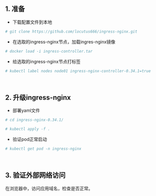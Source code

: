 ## 1. 准备

- 下载配置文件到本地

```bash
# git clone https://github.com/locutus666/ingress-nginx.git
```

- 在选取的ingress-nginx节点，加载ingres-nginx镜像

```bash
# docker load -i ingress-controller.tar
```

- 给选取的ingress-nginx节点打标签

```bash
# kubectl label nodes node01 ingress-nginx-controller-0.34.1=true
```

<br/>

## 2. 升级ingress-nginx

- 部署yaml文件

```bash
# cd ingress-nginx-0.34.1/

# kubectl apply -f .
```

- 验证pod正常启动

```bash
# kubectl get pod -n ingress-nginx
```

<br/>

## 3. 验证外部网络访问

在浏览器中，访问应用域名，检查是否正常。
